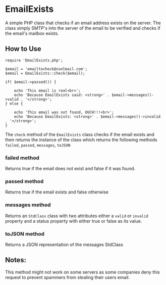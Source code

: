 EmailExists
===========

A simple PHP class that checks if an email address exists on the server. The class simply SMTP's into the server of the email to be verified and checks if the email's mailbox exists.


How to Use
------------
```
require 'EmailExists.php';

$email = 'emailtocheck@coolmail.com';
$email = EmailExists::check($email);

if( $email->passed()) {

	echo 'This email is real<br>';
	echo 'Because EmailExists said: <strong>' . $email->messages()->valid . '</strong>';
} else {

	echo 'This email was not found, OUCH!!!<br>';
	echo 'Because EmailExists: <strong>' . $email->messages()->invalid . '</strong>';
}
```

The `check` method of the `EmailExists` class checks if the email exists and then returns the instance of the class which returns the following methods `failed`, `passed`, `messages`, `toJSON`


### failed method
Returns true if the email does not exist and false if it was found.

### passed method
Returns true if the email exists and false otherwise

### messages method
Returns an `StdClass` class with two attributes either a `valid` or `invalid` property and a status property with either true or false as its value.

### toJSON method
Returns a JSON representation of the messages StdClass


Notes:
------
This method might not work on some servers as some companies deny this request to prevent spammers from stealing their users email.